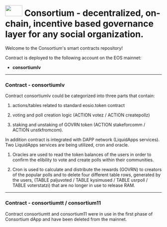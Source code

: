 <h1> <img src="https://user-images.githubusercontent.com/46645013/78460735-fb03f280-76cb-11ea-9c1e-eb86c1511462.png" width="55" height="35"> Consortium - decentralized, on-chain, incentive based governance layer for any social organization.  </h1>


Welcome to the Consortium's smart contracts repository! 


<p>Contract is deployed to the following account on the EOS mainnet:
        <ul>
        <li><b>consortiumlv</b>   </li>   </ul></p>
        <hr></hr>

<h3>Contract - consortiumlv </h3>


Contract consortiumlv could be categorized into three parts that contain:

1. actions/tables related to standard eosio.token contract

2. voting and poll creation logic (ACTION votez / ACTION createpollz)

3. staking and unstaking of GOVRN token (ACTION stakeforcomm / ACTION unstkfromcom).


In addition contract is integrated with DAPP network (LiquidApps services). Two LiquidApps services are being utilized, cron and oracle.

1. Oracles are used to read the token balances of the users in order to confirm the elibility to vote and create polls within their communities.

2. Cron is used to calculate and distribute the rewards (GOVRN) to creators of the popular polls and to delete four different table rows, generated by the users, (TABLE paljuvoted / TABLE kysimused / TABLE usrpoll / TABLE voterstatzi) that are no longer in use to release RAM. 
<hr></hr>
 
 <h3>Contract - consortiumtt / consortium11 </h3> 
 
 Contract consortiumtt and consortium11 were in use in the first phase of Consortium dApp and have been deleted from the mainnet. 
 
 
 

